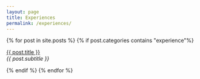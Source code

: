 ```yaml
---
layout: page
title: Experiences
permalink: /experiences/
---
```


<div class="posts">
    {% for post in site.posts %}
        {% if post.categories contains "experience"%}
                <p><u><a href="{{ site.baseurl }}{{ post.url }}">{{ post.title }}</a></u><br><i>{{ post.subtitle }}</i></p>
        {% endif %}
    {% endfor %}
<div class="posts">    